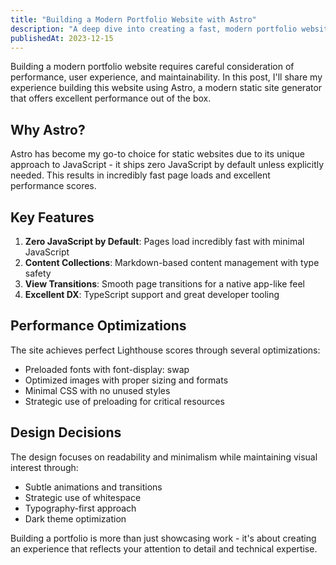```yaml
---
title: "Building a Modern Portfolio Website with Astro"
description: "A deep dive into creating a fast, modern portfolio website using Astro, focusing on performance and developer experience."
publishedAt: 2023-12-15
---
```


Building a modern portfolio website requires careful consideration of performance, user experience, and maintainability. In this post, I'll share my experience building this website using Astro, a modern static site generator that offers excellent performance out of the box.

## Why Astro?

Astro has become my go-to choice for static websites due to its unique approach to JavaScript - it ships zero JavaScript by default unless explicitly needed. This results in incredibly fast page loads and excellent performance scores.

## Key Features

1. **Zero JavaScript by Default**: Pages load incredibly fast with minimal JavaScript
2. **Content Collections**: Markdown-based content management with type safety
3. **View Transitions**: Smooth page transitions for a native app-like feel
4. **Excellent DX**: TypeScript support and great developer tooling

## Performance Optimizations

The site achieves perfect Lighthouse scores through several optimizations:
- Preloaded fonts with font-display: swap
- Optimized images with proper sizing and formats
- Minimal CSS with no unused styles
- Strategic use of preloading for critical resources

## Design Decisions

The design focuses on readability and minimalism while maintaining visual interest through:
- Subtle animations and transitions
- Strategic use of whitespace
- Typography-first approach
- Dark theme optimization

Building a portfolio is more than just showcasing work - it's about creating an experience that reflects your attention to detail and technical expertise. 